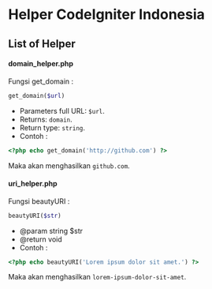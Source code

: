 Helper CodeIgniter Indonesia
==================

## List of Helper

#### domain_helper.php
Fungsi get_domain :
``` php
get_domain($url)
```
- Parameters full URL: `$url`.
- Returns: `domain`.
- Return type: `string`.
- Contoh :
``` php 
<?php echo get_domain('http://github.com') ?>
```
Maka akan menghasilkan `github.com`.

#### uri_helper.php
Fungsi beautyURI :
``` php
beautyURI($str)
```
- @param string $str
- @return void
- Contoh :
``` php 
<?php echo beautyURI('Lorem ipsum dolor sit amet.') ?>
```
Maka akan menghasilkan `lorem-ipsum-dolor-sit-amet`.